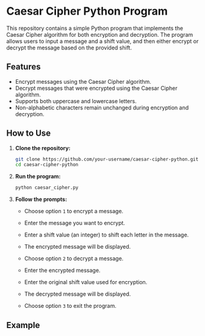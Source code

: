 # Caesar Cipher Python Program

This repository contains a simple Python program that implements the Caesar Cipher algorithm for both encryption and decryption. The program allows users to input a message and a shift value, and then either encrypt or decrypt the message based on the provided shift.

## Features

- Encrypt messages using the Caesar Cipher algorithm.
- Decrypt messages that were encrypted using the Caesar Cipher algorithm.
- Supports both uppercase and lowercase letters.
- Non-alphabetic characters remain unchanged during encryption and decryption.

## How to Use

1. **Clone the repository:**

    ```sh
    git clone https://github.com/your-username/caesar-cipher-python.git
    cd caesar-cipher-python
    ```

2. **Run the program:**

    ```sh
    python caesar_cipher.py
    ```

3. **Follow the prompts:**

    - Choose option `1` to encrypt a message.
    - Enter the message you want to encrypt.
    - Enter a shift value (an integer) to shift each letter in the message.
    - The encrypted message will be displayed.

    - Choose option `2` to decrypt a message.
    - Enter the encrypted message.
    - Enter the original shift value used for encryption.
    - The decrypted message will be displayed.

    - Choose option `3` to exit the program.

## Example


